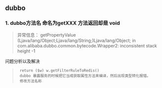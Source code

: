 ## dubbo
### 1. dubbo方法名 命名为getXXX  方法返回却是 void 
> 异常信息：
> getPropertyValue (Ljava/lang/Object;Ljava/lang/String;)Ljava/lang/Object; in com.alibaba.dubbo.common.bytecode.Wrapper2: inconsistent stack height -1

问题分析以及解决
>      return ($w) w.getFilterRuleToRedis() 
>      dubbo 暴露服务的时候把它当成获取属性方法来编译，然后出现类型转化报错。
>      修改方法名称
